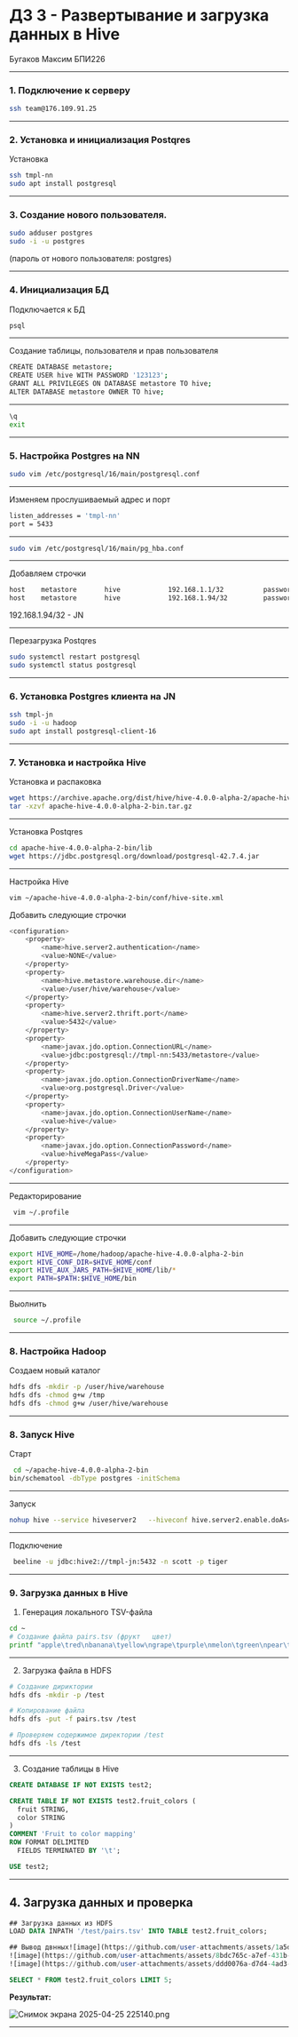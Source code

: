 # ДЗ 3 - Развертывание и загрузка данных в Hive

Бугаков Максим БПИ226

---
### 1. Подключение к серверу

```bash
ssh team@176.109.91.25
```
---
### 2. Установка и инициализация Postqres
Установка
```bash
ssh tmpl-nn
sudo apt install postgresql
```

---

### 3. Создание нового пользователя.
```bash
sudo adduser postgres
sudo -i -u postgres
```
(пароль от нового пользователя: postgres)

---

### 4. Инициализация БД

Подключается к БД
```bash
psql
```
---
Создание таблицы, пользователя и прав пользователя
```bash
CREATE DATABASE metastore;
CREATE USER hive WITH PASSWORD '123123';
GRANT ALL PRIVILEGES ON DATABASE metastore TO hive;
ALTER DATABASE metastore OWNER TO hive;
```
---
```bash
\q
exit
```

---
### 5. Настройка Postgres на NN 
```bash
sudo vim /etc/postgresql/16/main/postgresql.conf
```
----
Изменяем прослушиваемый адрес и порт
```bash
listen_addresses = 'tmpl-nn'
port = 5433
```
---
```bash
sudo vim /etc/postgresql/16/main/pg_hba.conf
```
---
Добавляем строчки
```bash
host    metastore       hive            192.168.1.1/32          password
host    metastore       hive            192.168.1.94/32         password
```
192.168.1.94/32 - JN

---
Перезагрузка Postqres
```bash
sudo systemctl restart postgresql
sudo systemctl status postgresql
```
--- 

### 6. Установка Postgres клиента на JN 
```bash
ssh tmpl-jn
sudo -i -u hadoop
sudo apt install postgresql-client-16
```

---
### 7. Установка и настройка Hive

Установка и распаковка
```bash
wget https://archive.apache.org/dist/hive/hive-4.0.0-alpha-2/apache-hive-4.0.0-alpha-2-bin.tar.gz
tar -xzvf apache-hive-4.0.0-alpha-2-bin.tar.gz
```
---
Установка Postqres
```bash
cd apache-hive-4.0.0-alpha-2-bin/lib
wget https://jdbc.postgresql.org/download/postgresql-42.7.4.jar
```
---

Настройка Hive
```bash
vim ~/apache-hive-4.0.0-alpha-2-bin/conf/hive-site.xml
```

Добавить следующие строчки
```bash
<configuration> 
    <property> 
        <name>hive.server2.authentication</name> 
        <value>NONE</value> 
    </property> 
    <property> 
        <name>hive.metastore.warehouse.dir</name> 
        <value>/user/hive/warehouse</value> 
    </property> 
    <property> 
        <name>hive.server2.thrift.port</name> 
        <value>5432</value> 
    </property> 
    <property> 
        <name>javax.jdo.option.ConnectionURL</name> 
        <value>jdbc:postgresql://tmpl-nn:5433/metastore</value> 
    </property> 
    <property> 
        <name>javax.jdo.option.ConnectionDriverName</name> 
        <value>org.postgresql.Driver</value> 
    </property> 
    <property> 
        <name>javax.jdo.option.ConnectionUserName</name> 
        <value>hive</value> 
    </property> 
    <property> 
        <name>javax.jdo.option.ConnectionPassword</name> 
        <value>hiveMegaPass</value> 
    </property> 
</configuration> 
```
---

Редакторирование 
```bash
 vim ~/.profile 
```
---
Добавить следующие строчки
```bash
export HIVE_HOME=/home/hadoop/apache-hive-4.0.0-alpha-2-bin 
export HIVE_CONF_DIR=$HIVE_HOME/conf 
export HIVE_AUX_JARS_PATH=$HIVE_HOME/lib/* 
export PATH=$PATH:$HIVE_HOME/bin
```
---
Выолнить
```bash
 source ~/.profile 
```

---
### 8. Настройка Hadoop

Создаем новый каталог
```bash
hdfs dfs -mkdir -p /user/hive/warehouse 
hdfs dfs -chmod g+w /tmp 
hdfs dfs -chmod g+w /user/hive/warehouse
```
---
### 8. Запуск Hive

Старт 
```bash
 cd ~/apache-hive-4.0.0-alpha-2-bin 
bin/schematool -dbType postgres -initSchema
```

---

Запуск 
```bash
nohup hive --service hiveserver2   --hiveconf hive.server2.enable.doAs=false   --hiveconf hive.security.authorization.enabled=false   >> /tmp/hs2.log 2>&1 &
```
---
Подключение 
```bash
 beeline -u jdbc:hive2://tmpl-jn:5432 -n scott -p tiger
```

---
### 9. Загрузка данных в Hive

1. Генерация локального TSV-файла
```bash
cd ~
# Создание файла pairs.tsv (фрукт	цвет)
printf "apple\tred\nbanana\tyellow\ngrape\tpurple\nmelon\tgreen\npear\tgreen\n" > pairs.tsv
```

---

2. Загрузка файла в HDFS

```bash
# Создание дириктории
hdfs dfs -mkdir -p /test

# Копирование файла
hdfs dfs -put -f pairs.tsv /test

# Проверяем содержимое директории /test
hdfs dfs -ls /test
```

---

3. Создание таблицы в Hive
```sql
CREATE DATABASE IF NOT EXISTS test2;

CREATE TABLE IF NOT EXISTS test2.fruit_colors (
  fruit STRING,
  color STRING
)
COMMENT 'Fruit to color mapping'
ROW FORMAT DELIMITED
  FIELDS TERMINATED BY '\t';

USE test2;
```

---

## 4. Загрузка данных и проверка

```sql
## Загрузка данных из HDFS
LOAD DATA INPATH '/test/pairs.tsv' INTO TABLE test2.fruit_colors;

## Вывод двнных![image](https://github.com/user-attachments/assets/1a5ddf96-db07-48a3-9f81-8b54a2f60437)
![image](https://github.com/user-attachments/assets/8bdc765c-a7ef-431b-8582-0f8f1d494653)
![image](https://github.com/user-attachments/assets/ddd0076a-d7d4-4ad3-91f8-4fa6b8dae5d1)

SELECT * FROM test2.fruit_colors LIMIT 5;
```

**Результат:**

![Снимок экрана 2025-04-25 225140.png](https://github.com/MaxBugakov/MTS_DWH_HW3/blob/main/Снимок%20экрана%202025-04-25%20225140.png)

---









































